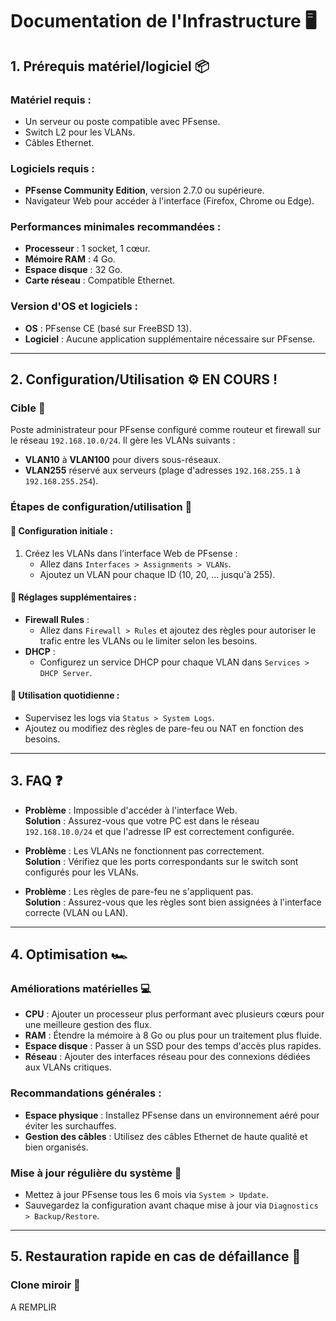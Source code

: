 # Documentation de l'Infrastructure 🖥️

## 1. Prérequis matériel/logiciel 📦

### Matériel requis :
- Un serveur ou poste compatible avec PFsense.
- Switch L2 pour les VLANs.
- Câbles Ethernet.

### Logiciels requis :
- **PFsense Community Edition**, version 2.7.0 ou supérieure.
- Navigateur Web pour accéder à l'interface (Firefox, Chrome ou Edge).

### Performances minimales recommandées :
- **Processeur** : 1 socket, 1 cœur.
- **Mémoire RAM** : 4 Go.
- **Espace disque** : 32 Go.
- **Carte réseau** : Compatible Ethernet.

### Version d'OS et logiciels :
- **OS** : PFsense CE (basé sur FreeBSD 13).
- **Logiciel** : Aucune application supplémentaire nécessaire sur PFsense.

---

## 2. Configuration/Utilisation ⚙️ EN COURS !

### Cible 🎯
Poste administrateur pour PFsense configuré comme routeur et firewall sur le réseau `192.168.10.0/24`. Il gère les VLANs suivants :
- **VLAN10** à **VLAN100** pour divers sous-réseaux.
- **VLAN255** réservé aux serveurs (plage d'adresses `192.168.255.1` à `192.168.255.254`).

### Étapes de configuration/utilisation 🔧

#### 📸 Configuration initiale :
1. Créez les VLANs dans l’interface Web de PFsense :
   - Allez dans `Interfaces > Assignments > VLANs`.
   - Ajoutez un VLAN pour chaque ID (10, 20, ... jusqu'à 255).

#### 📸 Réglages supplémentaires :
- **Firewall Rules** :
  - Allez dans `Firewall > Rules` et ajoutez des règles pour autoriser le trafic entre les VLANs ou le limiter selon les besoins.
- **DHCP** :
  - Configurez un service DHCP pour chaque VLAN dans `Services > DHCP Server`.

#### 📸 Utilisation quotidienne :
- Supervisez les logs via `Status > System Logs`.
- Ajoutez ou modifiez des règles de pare-feu ou NAT en fonction des besoins.

---

## 3. FAQ ❓

- **Problème** : Impossible d'accéder à l'interface Web.  
  **Solution** : Assurez-vous que votre PC est dans le réseau `192.168.10.0/24` et que l'adresse IP est correctement configurée.

- **Problème** : Les VLANs ne fonctionnent pas correctement.  
  **Solution** : Vérifiez que les ports correspondants sur le switch sont configurés pour les VLANs.

- **Problème** : Les règles de pare-feu ne s'appliquent pas.  
  **Solution** : Assurez-vous que les règles sont bien assignées à l'interface correcte (VLAN ou LAN).

---

## 4. Optimisation 🏎️

### Améliorations matérielles 💻
- **CPU** : Ajouter un processeur plus performant avec plusieurs cœurs pour une meilleure gestion des flux.
- **RAM** : Étendre la mémoire à 8 Go ou plus pour un traitement plus fluide.
- **Espace disque** : Passer à un SSD pour des temps d'accès plus rapides.
- **Réseau** : Ajouter des interfaces réseau pour des connexions dédiées aux VLANs critiques.

### Recommandations générales :
- **Espace physique** : Installez PFsense dans un environnement aéré pour éviter les surchauffes.
- **Gestion des câbles** : Utilisez des câbles Ethernet de haute qualité et bien organisés.

### Mise à jour régulière du système 🔄
- Mettez à jour PFsense tous les 6 mois via `System > Update`.
- Sauvegardez la configuration avant chaque mise à jour via `Diagnostics > Backup/Restore`.

---

## 5. Restauration rapide en cas de défaillance 🔄

### Clone miroir 💾

A REMPLIR
